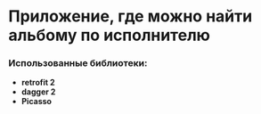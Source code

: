 # Приложение, где можно найти альбому по исполнителю #
### Использованные библиотеки: ###
- **retrofit 2**
- **dagger 2**
- **Picasso**
